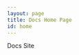 ```yaml
---
layout: page
title: Docs Home Page
id: home
---
```


<section class="light home-section">
  Docs Site
</section>
